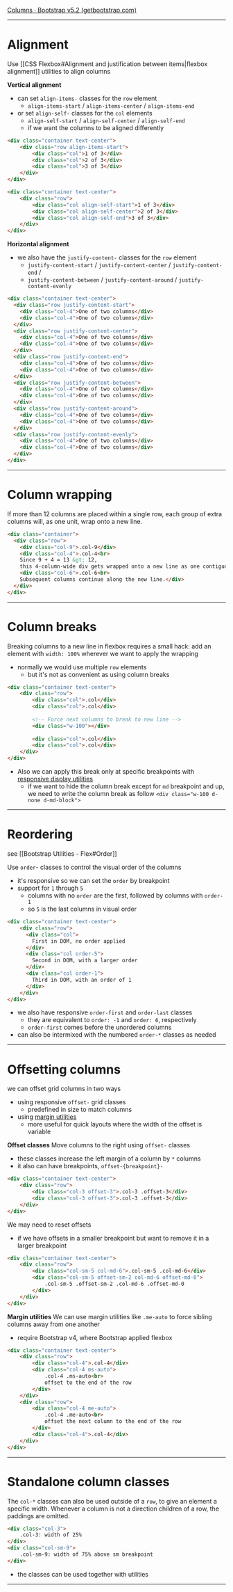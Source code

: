 [Columns · Bootstrap v5.2 (getbootstrap.com)](https://getbootstrap.com/docs/5.2/layout/columns/)
___

# Alignment
Use [[CSS Flexbox#Alignment and justification between items|flexbox alignment]] utilities to align columns

**Vertical alignment**
* can set `align-items-` classes for the `row` element
	* `align-items-start` / `align-items-center` / `align-items-end`
* or set `align-self-` classes for the `col` elements
	* `align-self-start` / `align-self-center` / `align-self-end`
	* if we want the columns to be aligned differently

```html
<div class="container text-center">
	<div class="row align-items-start">
		<div class="col">1 of 3</div>
		<div class="col">2 of 3</div>
		<div class="col">3 of 3</div>
	</div>
</div>
```

```html
<div class="container text-center">
	<div class="row">
		<div class="col align-self-start">1 of 3</div>
		<div class="col align-self-center">2 of 3</div>
		<div class="col align-self-end">3 of 3</div>
	</div>
</div>
```

**Horizontal alignment**
* we also have the `justify-content-` classes for the `row` element
	* `justify-content-start` / `justify-content-center` / `justify-content-end` /
	* `justify-content-between` / `justify-content-around` / `justify-content-evenly`

```html
<div class="container text-center">
  <div class="row justify-content-start">
    <div class="col-4">One of two columns</div>
    <div class="col-4">One of two columns</div>
  </div>
  <div class="row justify-content-center">
    <div class="col-4">One of two columns</div>
    <div class="col-4">One of two columns</div>
  </div>
  <div class="row justify-content-end">
    <div class="col-4">One of two columns</div>
    <div class="col-4">One of two columns</div>
  </div>
  <div class="row justify-content-between">
    <div class="col-4">One of two columns</div>
    <div class="col-4">One of two columns</div>
  </div>
  <div class="row justify-content-around">
    <div class="col-4">One of two columns</div>
    <div class="col-4">One of two columns</div>
  </div>
  <div class="row justify-content-evenly">
    <div class="col-4">One of two columns</div>
    <div class="col-4">One of two columns</div>
  </div>
</div>
```
___

# Column wrapping
If more than 12 columns are placed within a single row, each group of extra columns will, as one unit, wrap onto a new line.

```html
<div class="container">
  <div class="row">
    <div class="col-9">.col-9</div>
    <div class="col-4">.col-4<br>
    Since 9 + 4 = 13 &gt; 12,
    this 4-column-wide div gets wrapped onto a new line as one contiguous unit.</div>
    <div class="col-6">.col-6<br>
    Subsequent columns continue along the new line.</div>
  </div>
</div>
```
___

# Column breaks
Breaking columns to a new line in flexbox requires a small hack:
add an element with `width: 100%` wherever we want to apply the wrapping
* normally we would use multiple `row` elements
	* but it's not as convenient as using column breaks

```html
<div class="container text-center">
	<div class="row">
		<div class="col">.col</div>
		<div class="col">.col</div>
		
		<!-- Force next columns to break to new line -->
		<div class="w-100"></div>
		
		<div class="col">.col</div>
		<div class="col">.col</div>
	</div>
</div>
```

* Also we can apply this break only at specific breakpoints with [responsive display utilities](https://getbootstrap.com/docs/5.2/utilities/display/)
	* if we want to hide the column break except for `md` breakpoint and up, we need to write the column break as follow `<div class="w-100 d-none d-md-block">`
___

# Reordering
see [[Bootstrap Utilities - Flex#Order]]

Use `order`- classes to control the visual order of the columns
* it's responsive so we can set the `order` by breakpoint
* support for `1` through `5`
	* columns with no `order` are the first, followed by columns with `order-1`
	* so `5` is the last columns in visual order

```html
<div class="container text-center">
    <div class="row">
      <div class="col">
        First in DOM, no order applied
      </div>
      <div class="col order-5">
        Second in DOM, with a larger order
      </div>
      <div class="col order-1">
        Third in DOM, with an order of 1
      </div>
    </div>
</div>
```

* we also have responsive `order-first` and `order-last` classes
	* they are equivalent to `order: -1` and `order: 6`, respectively
	* `order-first` comes before the unordered columns
* can also be intermixed with the numbered `order-*` classes as needed
___

# Offsetting columns
we can offset grid columns in two ways
* using responsive `offset-` grid classes
	* predefined in size to match columns
* using [margin utilities](https://getbootstrap.com/docs/5.2/utilities/spacing/)
	* more useful for quick layouts where the width of the offset is variable


**Offset classes**
Move columns to the right using `offset-` classes
* these classes increase the left margin of a column by `*` columns
* it also can have breakpoints, `offset-{breakpoint}-`

```html
<div class="container text-center">
	<div class="row">
		<div class="col-3 offset-3">.col-3 .offset-3</div>
		<div class="col-3 offset-3">.col-3 .offset-3</div>
	</div>
</div>
```

We may need to reset offsets
* if we have offsets in a smaller breakpoint but want to remove it in a larger breakpoint

```html
<div class="container text-center">
	<div class="row">
		<div class="col-sm-5 col-md-6">.col-sm-5 .col-md-6</div>
		<div class="col-sm-5 offset-sm-2 col-md-6 offset-md-0">
			.col-sm-5 .offset-sm-2 .col-md-6 .offset-md-0
		</div>
	</div>
</div>
```


**Margin utilities**
We can use margin utilities like `.me-auto` to force sibling columns away from one another
* require Bootstrap v4, where Bootstrap applied flexbox

```html
<div class="container text-center">
	<div class="row">
		<div class="col-4">.col-4</div>
		<div class="col-4 ms-auto">
			.col-4 .ms-auto<br>
			offset to the end of the row
		</div>
	</div>
	<div class="row">
		<div class="col-4 me-auto">
			.col-4 .me-auto<br>
			offset the next column to the end of the row
		</div>
		<div class="col-4">.col-4</div>
	</div>
</div>
```
___

# Standalone column classes
The `col-*` classes can also be used outside of a `row`, to give an element a specific width.
Whenever a column is not a direction children of a row, the paddings are omitted.

```html
<div class="col-3">
	.col-3: width of 25%
</div>
<div class="col-sm-9">
	.col-sm-9: width of 75% above sm breakpoint
</div>
```

* the classes can be used together with utilities
___
